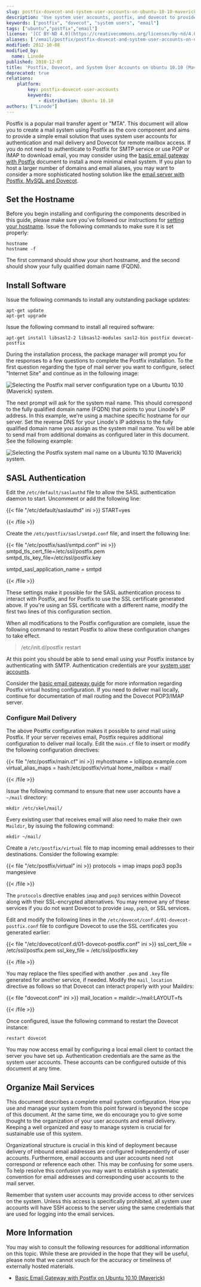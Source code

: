 ```yaml
---
slug: postfix-dovecot-and-system-user-accounts-on-ubuntu-10-10-maverick
description: 'Use system user accounts, postfix, and dovecot to provide'
keywords: ["postfix", "dovecot", "system users", "email"]
tags: ["ubuntu","postfix","email"]
license: '[CC BY-ND 4.0](https://creativecommons.org/licenses/by-nd/4.0)'
aliases: ['/email/postfix/postfix-dovecot-and-system-user-accounts-on-ubuntu-10-10-maverick/','/email/postfix/dovecot-system-users-ubuntu-10-10-maverick/']
modified: 2012-10-08
modified_by:
  name: Linode
published: 2010-12-07
title: 'Postfix, Dovecot, and System User Accounts on Ubuntu 10.10 (Maverick)'
deprecated: true
relations:
    platform:
        key: postfix-dovecot-user-accounts
        keywords:
            - distribution: Ubuntu 10.10
authors: ["Linode"]
---
```


Postfix is a popular mail transfer agent or "MTA". This document will allow you to create a mail system using Postfix as the core component and aims to provide a simple email solution that uses system user accounts for authentication and mail delivery and Dovecot for remote mailbox access. If you do not need to authenticate to Postfix for SMTP service or use POP or IMAP to download email, you may consider using the [basic email gateway with Postfix](/docs/guides/basic-postfix-email-gateway-on-ubuntu-10-10-maverick/) document to install a more minimal email system. If you plan to host a larger number of domains and email aliases, you may want to consider a more sophisticated hosting solution like the [email server with Postfix, MySQL and Dovecot](/docs/guides/email-with-postfix-dovecot-and-mysql-on-ubuntu-10-10-maverick/).

## Set the Hostname

Before you begin installing and configuring the components described in this guide, please make sure you've followed our instructions for [setting your hostname](/docs/products/platform/get-started/#setting-the-hostname). Issue the following commands to make sure it is set properly:

    hostname
    hostname -f

The first command should show your short hostname, and the second should show your fully qualified domain name (FQDN).

## Install Software

Issue the following commands to install any outstanding package updates:

    apt-get update
    apt-get upgrade

Issue the following command to install all required software:

    apt-get install libsasl2-2 libsasl2-modules sasl2-bin postfix dovecot-postfix

During the installation process, the package manager will prompt you for the responses to a few questions to complete the Postfix installation. To the first question regarding the type of mail server you want to configure, select "Internet Site" and continue as in the following image:

![Selecting the Postfix mail server configuration type on a Ubuntu 10.10 (Maverick) system.](91-postfix-courier-mysql-02-mail-server-type-2.png)

The next prompt will ask for the system mail name. This should correspond to the fully qualified domain name (FQDN) that points to your Linode's IP address. In this example, we're using a machine specific hostname for our server. Set the reverse DNS for your Linode's IP address to the fully qualified domain name you assign as the system mail name. You will be able to send mail from additional domains as configured later in this document. See the following example:

![Selecting the Postfix system mail name on a Ubuntu 10.10 (Maverick) system.](92-postfix-courier-mysql-02-mail-server-type-3.png)

## SASL Authentication

Edit the `/etc/default/saslauthd` file to allow the SASL authentication daemon to start. Uncomment or add the following line:

{{< file "/etc/default/saslauthd" ini >}}
START=yes

{{< /file >}}


Create the `/etc/postfix/sasl/smtpd.conf` file, and insert the following line:

{{< file "/etc/postfix/sasl/smtpd.conf" ini >}}
smtpd_tls_cert_file=/etc/ssl/postfix.pem
smtpd_tls_key_file=/etc/ssl/postfix.key

smtpd_sasl_application_name = smtpd

{{< /file >}}

These settings make it possible for the SASL authentication process to interact with Postfix, and for Postfix to use the SSL certificate generated above. If you're using an SSL certificate with a different name, modify the first two lines of this configuration section.

When all modifications to the Postfix configuration are complete, issue the following command to restart Postfix to allow these configuration changes to take effect.

> /etc/init.d/postfix restart

At this point you should be able to send email using your Postfix instance by authenticating with SMTP. Authentication credentials are your [system user accounts](/docs/guides/linux-users-and-groups/).

Consider the [basic email gateway guide](/docs/guides/basic-postfix-email-gateway-on-ubuntu-10-10-maverick/) for more information regarding Postfix virtual hosting configuration. If you need to deliver mail locally, continue for documentation of mail routing and the Dovecot POP3/IMAP server.

### Configure Mail Delivery

The above Postfix configuration makes it possible to *send* mail using Postfix. If your server receives email, Postfix requires additional configuration to deliver mail locally. Edit the `main.cf` file to insert or modify the following configuration directives:

{{< file "/etc/postfix/main.cf" ini >}}
myhostname = lollipop.example.com
virtual_alias_maps = hash:/etc/postfix/virtual
home_mailbox = mail/

{{< /file >}}


Issue the following command to ensure that new user accounts have a `~/mail` directory:

    mkdir /etc/skel/mail/

Every existing user that receives email will also need to make their own `Maildir`, by issuing the following command:

    mkdir ~/mail/

Create a `/etc/postfix/virtual` file to map incoming email addresses to their destinations. Consider the following example:

{{< file "/etc/postfix/virtual" ini >}}
protocols = imap imaps pop3 pop3s mangesieve

{{< /file >}}


The `protocols` directive enables `imap` and `pop3` services within Dovecot along with their SSL-encrypted alternatives. You may remove any of these services if you do not want Dovecot to provide `imap`, `pop3`, or SSL services.

Edit and modify the following lines in the `/etc/dovecot/conf.d/01-dovecot-postfix.conf` file to configure Dovecot to use the SSL certificates you generated earlier:

{{< file "/etc/dovecot/conf.d/01-dovecot-postfix.conf" ini >}}
ssl_cert_file = /etc/ssl/postfix.pem
ssl_key_file = /etc/ssl/postfix.key

{{< /file >}}


You may replace the files specified with another `.pem` and `.key` file generated for another service, if needed. Modify the `mail_location` directive as follows so that Dovecot can interact properly with your Maildirs:

{{< file "dovecot.conf" ini >}}
mail_location = maildir:~/mail:LAYOUT=fs

{{< /file >}}

Once configured, issue the following command to restart the Dovecot instance:

    restart dovecot

You may now access email by configuring a local email client to contact the server you have set up. Authentication credentials are the same as the system user accounts. These accounts can be configured outside of this document at any time.

## Organize Mail Services

This document describes a complete email system configuration. How you use and manage your system from this point forward is beyond the scope of this document. At the same time, we do encourage you to give some thought to the organization of your user accounts and email delivery. Keeping a well organized and easy to manage system is crucial for sustainable use of this system.

Organizational structure is crucial in this kind of deployment because delivery of inbound email addresses are configured independently of user accounts. Furthermore, email accounts and user accounts need not correspond or reference each other. This may be confusing for some users. To help resolve this confusion you may want to establish a systematic convention for email addresses and corresponding user accounts to the mail server.

Remember that system user accounts may provide access to other services on the system. Unless this access is specifically prohibited, all system user accounts will have SSH access to the server using the same credentials that are used for logging into the email services.

## More Information

You may wish to consult the following resources for additional information on this topic. While these are provided in the hope that they will be useful, please note that we cannot vouch for the accuracy or timeliness of externally hosted materials.

- [Basic Email Gateway with Postfix on Ubuntu 10.10 (Maverick)](/docs/guides/basic-postfix-email-gateway-on-ubuntu-10-10-maverick/)



